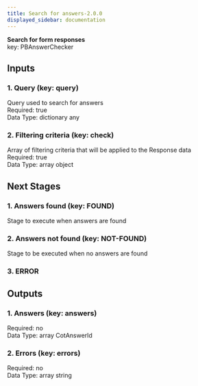 ```yaml
---  
title: Search for answers-2.0.0  
displayed_sidebar: documentation  
---  
```

**Search for form responses**  
key: PBAnswerChecker  
  
## Inputs  
### 1. Query (key: query)  
Query used to search for answers  
Required: true  
Data Type: dictionary any  
### 2. Filtering criteria (key: check)  
Array of filtering criteria that will be applied to the Response data  
Required: true  
Data Type: array object  
## Next Stages  
### 1. Answers found (key: FOUND)  
Stage to execute when answers are found  
### 2. Answers not found (key: NOT-FOUND)  
Stage to be executed when no answers are found  
### 3. ERROR  
  
## Outputs  
### 1. Answers (key: answers)  
  
Required: no  
Data Type: array CotAnswerId  
### 2. Errors (key: errors)  
  
Required: no  
Data Type: array string
